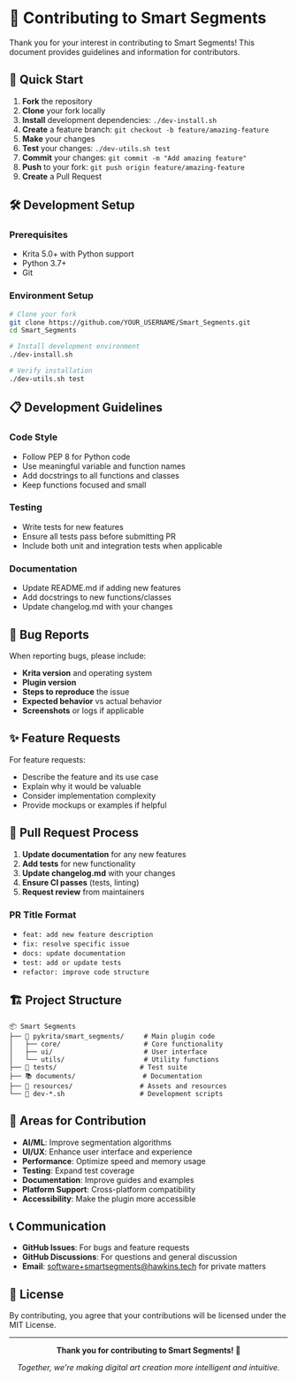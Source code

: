 # 🤝 Contributing to Smart Segments

Thank you for your interest in contributing to Smart Segments! This document provides guidelines and information for contributors.

## 🎯 Quick Start

1. **Fork** the repository
2. **Clone** your fork locally
3. **Install** development dependencies: `./dev-install.sh`
4. **Create** a feature branch: `git checkout -b feature/amazing-feature`
5. **Make** your changes
6. **Test** your changes: `./dev-utils.sh test`
7. **Commit** your changes: `git commit -m "Add amazing feature"`
8. **Push** to your fork: `git push origin feature/amazing-feature`
9. **Create** a Pull Request

## 🛠️ Development Setup

### Prerequisites
- Krita 5.0+ with Python support
- Python 3.7+
- Git

### Environment Setup
```bash
# Clone your fork
git clone https://github.com/YOUR_USERNAME/Smart_Segments.git
cd Smart_Segments

# Install development environment
./dev-install.sh

# Verify installation
./dev-utils.sh test
```

## 📋 Development Guidelines

### Code Style
- Follow PEP 8 for Python code
- Use meaningful variable and function names
- Add docstrings to all functions and classes
- Keep functions focused and small

### Testing
- Write tests for new features
- Ensure all tests pass before submitting PR
- Include both unit and integration tests when applicable

### Documentation
- Update README.md if adding new features
- Add docstrings to new functions/classes
- Update changelog.md with your changes

## 🐛 Bug Reports

When reporting bugs, please include:
- **Krita version** and operating system
- **Plugin version**
- **Steps to reproduce** the issue
- **Expected behavior** vs actual behavior
- **Screenshots** or logs if applicable

## ✨ Feature Requests

For feature requests:
- Describe the feature and its use case
- Explain why it would be valuable
- Consider implementation complexity
- Provide mockups or examples if helpful

## 📝 Pull Request Process

1. **Update documentation** for any new features
2. **Add tests** for new functionality
3. **Update changelog.md** with your changes
4. **Ensure CI passes** (tests, linting)
5. **Request review** from maintainers

### PR Title Format
- `feat: add new feature description`
- `fix: resolve specific issue`
- `docs: update documentation`
- `test: add or update tests`
- `refactor: improve code structure`

## 🏗️ Project Structure

```
📦 Smart Segments
├── 🎨 pykrita/smart_segments/     # Main plugin code
│   ├── core/                     # Core functionality
│   ├── ui/                       # User interface
│   └── utils/                    # Utility functions
├── 🧪 tests/                     # Test suite
├── 📚 documents/                 # Documentation
├── 🎁 resources/                 # Assets and resources
└── 🔧 dev-*.sh                   # Development scripts
```

## 🎯 Areas for Contribution

- **AI/ML**: Improve segmentation algorithms
- **UI/UX**: Enhance user interface and experience
- **Performance**: Optimize speed and memory usage
- **Testing**: Expand test coverage
- **Documentation**: Improve guides and examples
- **Platform Support**: Cross-platform compatibility
- **Accessibility**: Make the plugin more accessible

## 📞 Communication

- **GitHub Issues**: For bugs and feature requests
- **GitHub Discussions**: For questions and general discussion
- **Email**: software+smartsegments@hawkins.tech for private matters

## 📄 License

By contributing, you agree that your contributions will be licensed under the MIT License.

---

<div align="center">

**Thank you for contributing to Smart Segments! 🎨**

*Together, we're making digital art creation more intelligent and intuitive.*

</div>
